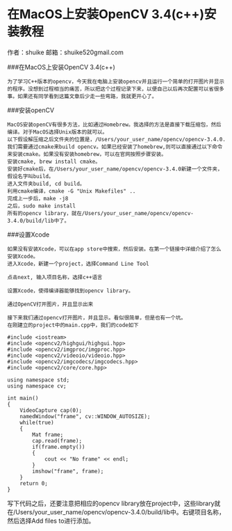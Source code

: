 # 在MacOS上安装OpenCV 3.4(c++)安装教程

作者：shuike
邮箱：shuike520gmail.com

###在MacOS上安装OpenCV 3.4(c++)

```
为了学习C++版本的opencv，今天我在电脑上安装opencv并且运行一个简单的打开图片并显示的程序。没想到过程相当的痛苦，所以把这个过程记录下来，以便自己以后再次配置可以省很多事。如果还有同学看到这篇文章后少走一些弯路，我就更开心了。
```
###安装openCV
```
MacOS安装openCV有很多方法，比如通过Homebrew。我选择的方法是直接下载压缩包，然后编译。对于MacOS选择Unix版本的就可以。
以下假设解压缩之后文件夹的位置是，/Users/your_user_name/opencv/opencv-3.4.0. 我们需要通过cmake来build opencv。如果已经安装了homebrew,则可以直接通过以下命令来安装cmake。如果没有安装homebrew，可以在官网按照步骤安装。
安装cmake, brew install cmake。
安装好cmake后，在/Users/your_user_name/opencv/opencv-3.4.0新建一个文件夹，假设名字叫build。
进入文件夹build, cd build。
利用cmake编译，cmake -G "Unix Makefiles" ..
完成上一步后，make -j8
之后，sudo make install
所有的opencv library，就在/Users/your_user_name/opencv/opencv-3.4.0/build/lib中了。
```

###设置Xcode
```
如果没有安装Xcode，可以在app store中搜索，然后安装。在第一个链接中详细介绍了怎么安装Xcode。
进入Xcode，新建一个project，选择Command Line Tool

点击next, 输入项目名称，选择c++语言

设置Xcode，使得编译器能够找到opencv library。

通过OpenCV打开图片，并且显示出来

接下来我们通过opencv打开图片，并且显示。看似很简单，但是也有一个坑。
在刚建立的project中的main.cpp中，我们的code如下
```


```
#include <iostream>
#include <opencv2/highgui/highgui.hpp>
#include <opencv2/imgproc/imgproc.hpp>
#include <opencv2/videoio/videoio.hpp>
#include <opencv2/imgcodecs/imgcodecs.hpp>
#include <opencv2/core/core.hpp>

using namespace std;
using namespace cv;

int main()
{
    VideoCapture cap(0);
    namedWindow("frame", cv::WINDOW_AUTOSIZE);
    while(true)
    {
        Mat frame;
        cap.read(frame);
        if(frame.empty())
        {
            cout << "No frame" << endl;
        }
        imshow("frame", frame);
    }
    return 0;
}
```
写下代码之后，还要注意把相应的opencv library放在project中，这些library就在/Users/your_user_name/opencv/opencv-3.4.0/build/lib中。右键项目名称，然后选择Add files to进行添加。



